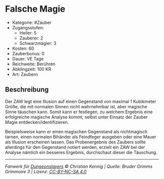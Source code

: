 # Falsche Magie

- Kategorie: #Zauber
- Zugangsstufen:
  - Heiler: 5
  - Zauberer: 2
  - Schwarzmagier: 3
- Kosten: 60
- Zauberbonus: 0
- Dauer: VE Tage
- Reichweite: Berühren
- Abklingzeit: 100 KR
- Art: Zaubern

## Beschreibung

Der ZAW legt eine Illusion auf einen Gegenstand von maximal 1 Kubikmeter Größe, die mit normalen Sinnen nicht wahrnehmbar ist, aber magische Sinne täuschen kann. Somit kann er festlegen, zu welchem Ergebnis eine erfolgreiche magische Analyse kommt, selbst unter Einsatz der Zauber Magie entdecken/identifizieren.

Beispielsweise kann er einen magischen Gegenstand als nichtmagisch tarnen, einen normalen Bihänder als Feindfeger ausgeben oder eine Mauer als Illusion erscheinen lassen. Das Probenergebnis des Zaubers sollte allerdings für den Gegenstand notiert werden, erzielt ein ZAW bei der Analyse nämlich ein besseres Ergebnis, durchschaut dieser die Täuschung.

---

_Fanwerk für [Dungeonslayers](https://www.dungeonslayers.net/) © Christian Kennig | Quelle: Bruder Grimms Grimmoire 3 | Lizenz: [CC-BY-NC-SA 4.0](https://creativecommons.org/licenses/by-nc-sa/4.0/deed.de)_

